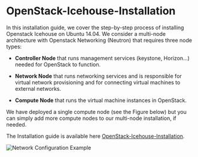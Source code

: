 OpenStack-Icehouse-Installation
===============================

In this installation guide, we cover the step-by-step process of installing Openstack Icehouse on Ubuntu 14.04.  We consider a multi-node architecture with Openstack Networking (Neutron) that requires three node types: 

+ **Controller Node** that runs management services (keystone, Horizon…) needed for OpenStack to function.

+ **Network Node** that runs networking services and is responsible for virtual network provisioning  and for connecting virtual machines to external networks.

+ **Compute Node** that runs the virtual machine instances in OpenStack. 

We have deployed a single compute node (see the Figure below) but you can simply add more compute nodes to our multi-node installation, if needed.  

The Installation guide is available here [OpenStack-Icehouse-Installation](https://github.com/ChaimaGhribi/OpenStack-Icehouse-Installation/blob/master/OpenStack-Icehouse-Installation.rst).

![Network Configuration Example](https://raw.githubusercontent.com/ChaimaGhribi/OpenStack-Icehouse-Installation/master/images/network-topo.jpg)
